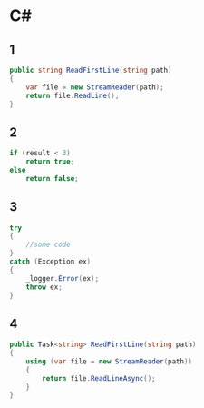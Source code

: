 # C#


## 1

```C#
public string ReadFirstLine(string path)
{
    var file = new StreamReader(path);
    return file.ReadLine();
}

```




## 2

```C#
if (result < 3)
    return true;
else
    return false;

```


## 3

```C#
try
{
    //some code
}
catch (Exception ex)
{
    _logger.Error(ex);
    throw ex;
}

```

## 4

```C#
public Task<string> ReadFirstLine(string path)
{
    using (var file = new StreamReader(path))
    {
        return file.ReadLineAsync();
    }
}

```

